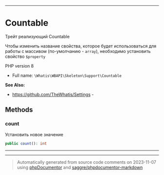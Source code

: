 ***

# Countable

Трейт реализующий Countable

Чтобы изменить название свойства,
которое будет использоваться для
работы с массивом (по-умолчанию
\- `array`), необходимо
установить свойство
`$property`

PHP version 8

* Full name: `\Whatis\WBAPI\Skeleton\Support\Countable`

**See Also:**

* https://github.com/TheWhatis/Settings - 




## Methods


### count

Установить новое значение

```php
public count(): int
```











***

***
> Automatically generated from source code comments on 2023-11-07 using [phpDocumentor](http://www.phpdoc.org/) and [saggre/phpdocumentor-markdown](https://github.com/Saggre/phpDocumentor-markdown)

